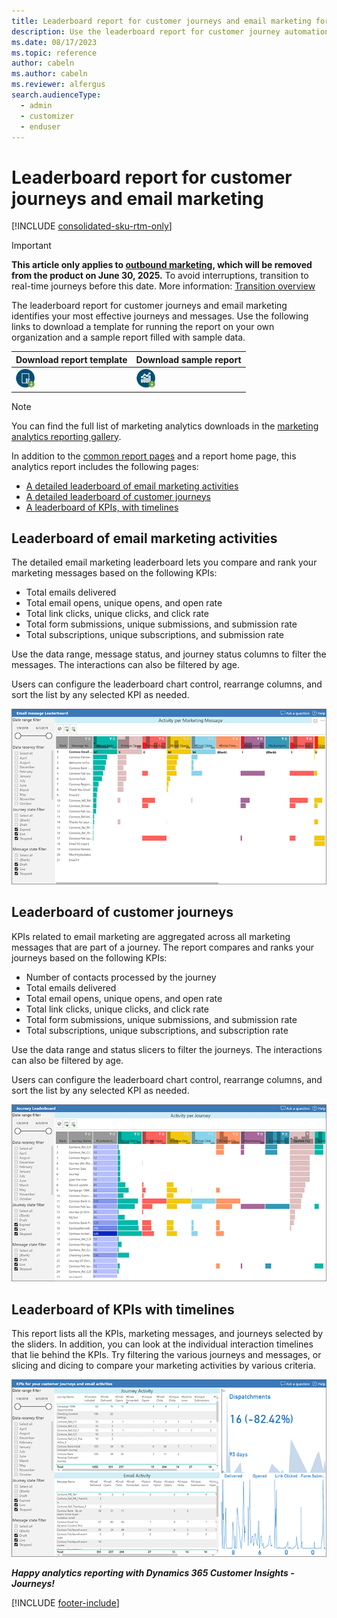 ```yaml
---
title: Leaderboard report for customer journeys and email marketing for Dynamics 365 Customer Insights - Journeys
description: Use the leaderboard report for customer journey automation and email marketing to identify your most effective marketing activities.
ms.date: 08/17/2023
ms.topic: reference
author: cabeln
ms.author: cabeln
ms.reviewer: alfergus
search.audienceType: 
  - admin
  - customizer
  - enduser
---
```


# Leaderboard report for customer journeys and email marketing

[!INCLUDE [consolidated-sku-rtm-only](.././includes/consolidated-sku-rtm-only.md)]

> [!IMPORTANT]
> **This article only applies to [outbound marketing](../user-guide.md), which will be removed from the product on June 30, 2025.** To avoid interruptions, transition to real-time journeys before this date. More information: [Transition overview](../transition-overview.md)

The leaderboard report for customer journeys and email marketing identifies your most effective journeys and messages. Use the following links to download a template for running the report on your own organization and a sample report filled with sample data.

|Download report template  |Download sample report  |
|---------|---------|
[![Download template.](media/IconDownloadTemplate30.png)](https://github.com/microsoft/Dynamics-365-for-Marketing---Power-BI-Reporting/raw/master/PowerBI-Templates/MarketingAnalyzers%20-%20Journey%26Email%20Leaderboard.pbit)|[![Download sample report](media/IconDownloadReport30.png)](https://github.com/microsoft/Dynamics-365-for-Marketing---Power-BI-Reporting/raw/master/pbx%20files/MarketingAnalyzers%20-%20Journey%26Email%20Leaderboard.pbix)|

> [!NOTE]
> You can find the full list of marketing analytics downloads in the [marketing analytics reporting gallery](analytics-gallery-start.md#gallery).

In addition to the [common report pages](analytics-gallery-framework.md#common-report-pages) and a report home page, this analytics report includes the following pages:

- [A detailed leaderboard of email marketing activities](#email-leaderboard)
- [A detailed leaderboard of customer journeys](#journey-leaderboard)
- [A leaderboard of KPIs, with timelines](#leaderboard-kpis)


<a name="email-leaderboard"></a>

## Leaderboard of email marketing activities

The detailed email marketing leaderboard lets you compare and rank your marketing messages based on the following KPIs:

- Total emails delivered
- Total email opens, unique opens, and open rate
- Total link clicks, unique clicks, and click rate
- Total form submissions, unique submissions, and submission rate
- Total subscriptions, unique subscriptions, and submission rate

Use the data range, message status, and journey status columns to filter the messages. The interactions can also be filtered by age.

Users can configure the leaderboard chart control, rearrange columns, and sort the list by any selected KPI as needed.

![Email marketing leaderboard.](media/Leaderboards/LeaderBoards-EmailLeaderBoardReport.png "Email marketing leaderboard")

<a name="journey-leaderboard"></a>

## Leaderboard of customer journeys

KPIs related to email marketing are aggregated across all marketing messages that are part of a journey. The report compares and ranks your journeys based on the following KPIs:

- Number of contacts processed by the journey
- Total emails delivered
- Total email opens, unique opens, and open rate
- Total link clicks, unique clicks, and click rate
- Total form submissions, unique submissions, and submission rate
- Total subscriptions, unique subscriptions, and subscription rate

Use the data range and status slicers to filter the journeys. The interactions can also be filtered by age.

Users can configure the leaderboard chart control, rearrange columns, and sort the list by any selected KPI as needed.

![Customer journey automation leaderboard.](media/Leaderboards/LeaderBoards-JourneyLeaderBoardReport.png "Customer journey automation leaderboard")

<a name="leaderboard-kpis"></a>

## Leaderboard of KPIs with timelines

This report lists all the KPIs, marketing messages, and journeys selected by the sliders. In addition, you can look at the individual interaction timelines that lie behind the KPIs. Try filtering the various journeys and messages, or slicing and dicing to compare your marketing activities by various criteria.

![KPI breakdown and timeline.](media/Leaderboards/LeaderBoards-ActivityBreakdown.png "KPI breakdown and timeline")

***Happy analytics reporting with Dynamics 365 Customer Insights - Journeys!***


[!INCLUDE [footer-include](.././includes/footer-banner.md)]
